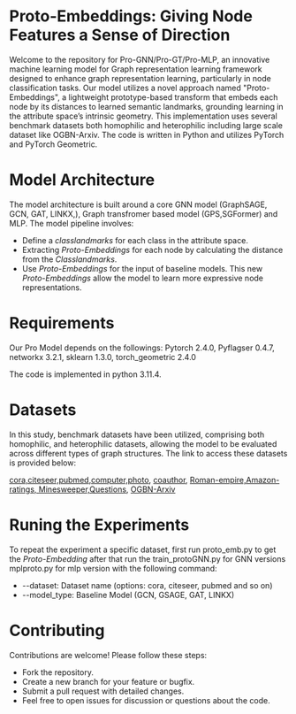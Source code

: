 # Proto-Embeddings: Giving Node Features a Sense of Direction
Welcome to the repository for Pro-GNN/Pro-GT/Pro-MLP, an innovative machine learning model for Graph representation learning framework designed to enhance graph representation learning, particularly in node classification tasks. Our model utilizes a  novel approach named "Proto-Embeddings", a lightweight prototype-based transform that embeds
each node by its distances to learned semantic landmarks, grounding learning in the
attribute space’s intrinsic geometry. This implementation uses several benchmark datasets both homophilic and heterophilic including large scale dataset like OGBN-Arxiv. The code is written in Python and utilizes PyTorch and PyTorch Geometric.


# Model Architecture
The model architecture is built around a core GNN model (GraphSAGE, GCN, GAT, LINKX,), Graph transfromer based model (GPS,SGFormer) and MLP. The model pipeline involves:
- Define a *classlandmarks* for each class in the attribute space.
- Extracting *Proto-Embeddings* for each node by calculating the distance from the *Classlandmarks*.
- Use *Proto-Embeddings* for the input of baseline models.
This new *Proto-Embeddings* allow the model to learn more expressive node representations.


# Requirements
Our Pro Model depends on the followings:
Pytorch 2.4.0, Pyflagser 0.4.7, networkx 3.2.1, sklearn 1.3.0, torch_geometric 2.4.0

   
The code is implemented in python 3.11.4. 
# Datasets
In this study,  benchmark datasets have been utilized, comprising both homophilic, and heterophilic datasets, allowing the model to be evaluated across different types of graph structures. The link to access these datasets is provided below:

[cora,citeseer,pubmed](https://pytorch-geometric.readthedocs.io/en/latest/generated/torch_geometric.datasets.Planetoid.html#torch_geometric.datasets.Planetoid),[computer,photo](https://pytorch-geometric.readthedocs.io/en/2.6.0/generated/torch_geometric.datasets.Amazon.html#torch_geometric.datasets.Amazon), [coauthor](https://pytorch-geometric.readthedocs.io/en/latest/generated/torch_geometric.datasets.Coauthor.html), [Roman-empire,Amazon-ratings, Minesweeper,Questions](https://pytorch-geometric.readthedocs.io/en/latest/generated/torch_geometric.datasets.HeterophilousGraphDataset.html), [OGBN-Arxiv](https://ogb.stanford.edu/docs/nodeprop/)


# Runing the  Experiments
To repeat the experiment a specific dataset, first run proto_emb.py to get the *Proto-Embedding*  after that run the train_protoGNN.py for GNN versions mplproto.py for mlp version with the following command:
- --dataset: Dataset name (options: cora, citeseer, pubmed and so on)
- --model_type: Baseline Model (GCN, GSAGE, GAT, LINKX)   

# Contributing
Contributions are welcome! Please follow these steps:

- Fork the repository.
- Create a new branch for your feature or bugfix.
- Submit a pull request with detailed changes.
- Feel free to open issues for discussion or questions about the code.

